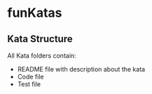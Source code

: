 # funKatas

## Kata Structure

All Kata folders contain:

- README file with description about the kata
- Code file 
- Test file 
